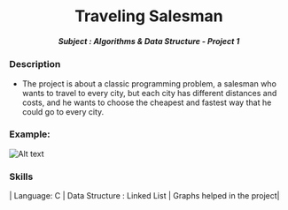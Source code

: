 <h1 align="center"> Traveling Salesman </h1>
  <h5 align = "center"> Subject : Algorithms & Data Structure - Project 1 </h5>
 
 

### Description
- The project is about a classic programming problem, a salesman who wants to travel to every city, but each city has different distances and costs, and he wants to choose the cheapest and fastest way that he could go to every city.
### Example: 
<img
          src="https://www.interviewbit.com/blog/wp-content/uploads/2021/09/2-5.jpg"
          alt="Alt text"
          title="Optional title"
          style="display: inline-block; margin: 0 auto; max-width: 300px">

### Skills
| Language: C | Data Structure : Linked List | Graphs helped in the project|
